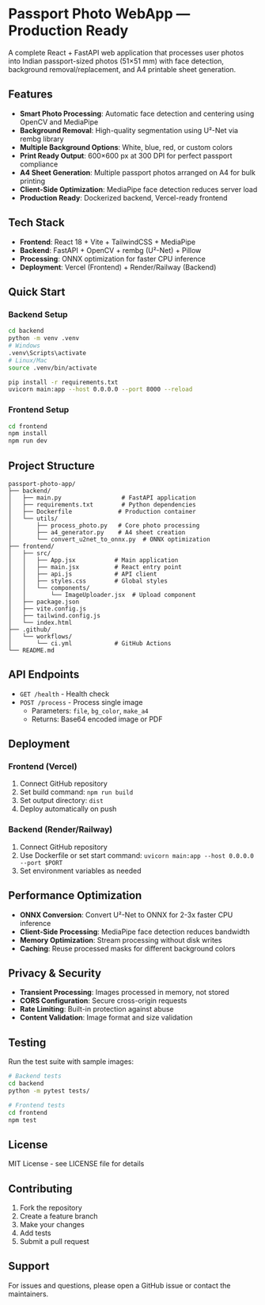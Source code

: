 # Passport Photo WebApp — Production Ready

A complete React + FastAPI web application that processes user photos into Indian passport-sized photos (51×51 mm) with face detection, background removal/replacement, and A4 printable sheet generation.

## Features

- **Smart Photo Processing**: Automatic face detection and centering using OpenCV and MediaPipe
- **Background Removal**: High-quality segmentation using U²-Net via rembg library
- **Multiple Background Options**: White, blue, red, or custom colors
- **Print Ready Output**: 600×600 px at 300 DPI for perfect passport compliance
- **A4 Sheet Generation**: Multiple passport photos arranged on A4 for bulk printing
- **Client-Side Optimization**: MediaPipe face detection reduces server load
- **Production Ready**: Dockerized backend, Vercel-ready frontend

## Tech Stack

- **Frontend**: React 18 + Vite + TailwindCSS + MediaPipe
- **Backend**: FastAPI + OpenCV + rembg (U²-Net) + Pillow
- **Processing**: ONNX optimization for faster CPU inference
- **Deployment**: Vercel (Frontend) + Render/Railway (Backend)

## Quick Start

### Backend Setup
```bash
cd backend
python -m venv .venv
# Windows
.venv\Scripts\activate
# Linux/Mac
source .venv/bin/activate

pip install -r requirements.txt
uvicorn main:app --host 0.0.0.0 --port 8000 --reload
```

### Frontend Setup
```bash
cd frontend
npm install
npm run dev
```

## Project Structure

```
passport-photo-app/
├── backend/
│   ├── main.py                 # FastAPI application
│   ├── requirements.txt        # Python dependencies
│   ├── Dockerfile             # Production container
│   └── utils/
│       ├── process_photo.py   # Core photo processing
│       ├── a4_generator.py    # A4 sheet creation
│       └── convert_u2net_to_onnx.py  # ONNX optimization
├── frontend/
│   ├── src/
│   │   ├── App.jsx           # Main application
│   │   ├── main.jsx          # React entry point
│   │   ├── api.js            # API client
│   │   ├── styles.css        # Global styles
│   │   └── components/
│   │       └── ImageUploader.jsx  # Upload component
│   ├── package.json
│   ├── vite.config.js
│   ├── tailwind.config.js
│   └── index.html
├── .github/
│   └── workflows/
│       └── ci.yml            # GitHub Actions
└── README.md
```

## API Endpoints

- `GET /health` - Health check
- `POST /process` - Process single image
  - Parameters: `file`, `bg_color`, `make_a4`
  - Returns: Base64 encoded image or PDF

## Deployment

### Frontend (Vercel)
1. Connect GitHub repository
2. Set build command: `npm run build`
3. Set output directory: `dist`
4. Deploy automatically on push

### Backend (Render/Railway)
1. Connect GitHub repository
2. Use Dockerfile or set start command: `uvicorn main:app --host 0.0.0.0 --port $PORT`
3. Set environment variables as needed

## Performance Optimization

- **ONNX Conversion**: Convert U²-Net to ONNX for 2-3x faster CPU inference
- **Client-Side Processing**: MediaPipe face detection reduces bandwidth
- **Memory Optimization**: Stream processing without disk writes
- **Caching**: Reuse processed masks for different background colors

## Privacy & Security

- **Transient Processing**: Images processed in memory, not stored
- **CORS Configuration**: Secure cross-origin requests
- **Rate Limiting**: Built-in protection against abuse
- **Content Validation**: Image format and size validation

## Testing

Run the test suite with sample images:
```bash
# Backend tests
cd backend
python -m pytest tests/

# Frontend tests
cd frontend
npm test
```

## License

MIT License - see LICENSE file for details

## Contributing

1. Fork the repository
2. Create a feature branch
3. Make your changes
4. Add tests
5. Submit a pull request

## Support

For issues and questions, please open a GitHub issue or contact the maintainers.